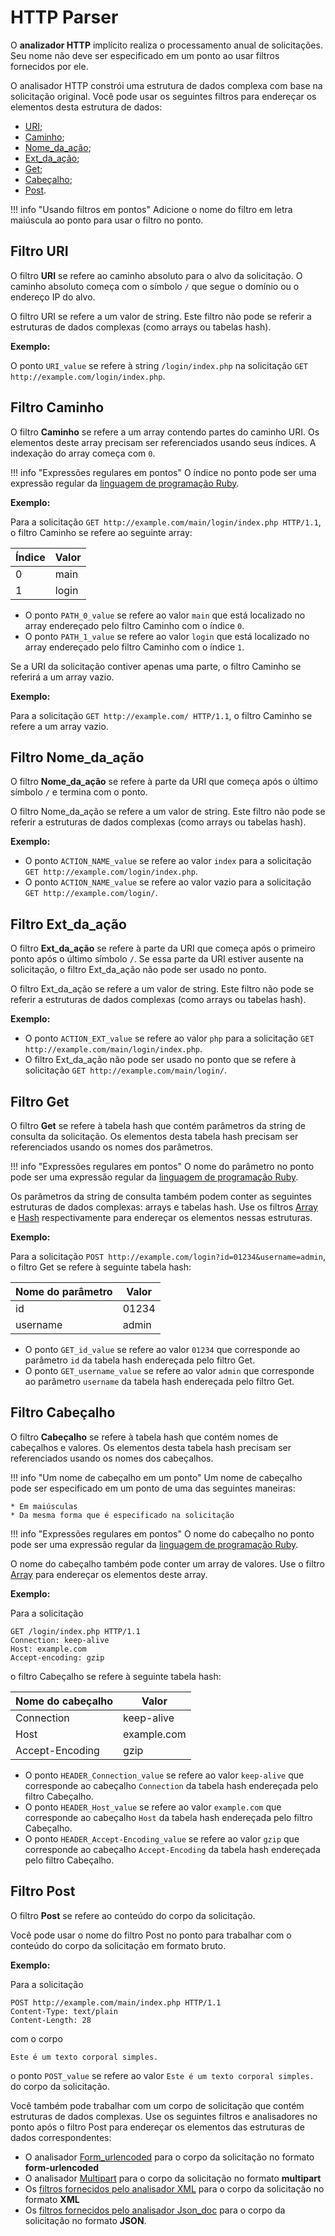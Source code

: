[link-ruby]:                http://ruby-doc.org/core-2.6.1/doc/regexp_rdoc.html
[link-formurlencoded]:      form-urlencoded.md
[link-multipart]:           multipart.md
[link-xml]:                 xml.md
[link-json]:                json.md

[link-get-array]:           array.md#the-example-of-using-the-get-filter-with-the-array-filter
[link-get-hash]:            hash.md#the-example-of-using-the-get-filter-and-the-hash-filter
[link-header-array]:        array.md#the-example-of-using-the-header-filter-with-the-array-filter

[anchor1]:      #uri-filter
[anchor2]:      #path-filter
[anchor3]:      #action_name-filter
[anchor4]:      #action_ext-filter
[anchor5]:      #get-filter
[anchor6]:      #header-filter
[anchor7]:      #post-filter

# HTTP Parser

O **analizador HTTP** implícito realiza o processamento anual de solicitações. Seu nome não deve ser especificado em um ponto ao usar filtros fornecidos por ele.

O analisador HTTP constrói uma estrutura de dados complexa com base na solicitação original. Você pode usar os seguintes filtros para endereçar os elementos desta estrutura de dados:

* [URI][anchor1];
* [Caminho][anchor2];
* [Nome_da_ação][anchor3];
* [Ext_da_ação][anchor4];
* [Get][anchor5];
* [Cabeçalho][anchor6];
* [Post][anchor7].

!!! info "Usando filtros em pontos"
    Adicione o nome do filtro em letra maiúscula ao ponto para usar o filtro no ponto.

## Filtro URI

O filtro **URI** se refere ao caminho absoluto para o alvo da solicitação. O caminho absoluto começa com o símbolo `/` que segue o domínio ou o endereço IP do alvo.

O filtro URI se refere a um valor de string. Este filtro não pode se referir a estruturas de dados complexas (como arrays ou tabelas hash).

**Exemplo:** 

O ponto `URI_value` se refere à string `/login/index.php` na solicitação `GET http://example.com/login/index.php`.

## Filtro Caminho

O filtro **Caminho** se refere a um array contendo partes do caminho URI. Os elementos deste array precisam ser referenciados usando seus índices. A indexação do array começa com `0`.

!!! info "Expressões regulares em pontos"
    O índice no ponto pode ser uma expressão regular da [linguagem de programação Ruby][link-ruby].

**Exemplo:** 

Para a solicitação `GET http://example.com/main/login/index.php HTTP/1.1`, o filtro Caminho se refere ao seguinte array:

| Índice  | Valor    |
|--------|----------|
| 0      | main     |
| 1      | login    |

* O ponto `PATH_0_value` se refere ao valor `main` que está localizado no array endereçado pelo filtro Caminho com o índice `0`.
* O ponto `PATH_1_value` se refere ao valor `login` que está localizado no array endereçado pelo filtro Caminho com o índice `1`.

Se a URI da solicitação contiver apenas uma parte, o filtro Caminho se referirá a um array vazio.

**Exemplo:**

Para a solicitação `GET http://example.com/ HTTP/1.1`, o filtro Caminho se refere a um array vazio.

## Filtro Nome_da_ação

O filtro **Nome_da_ação** se refere à parte da URI que começa após o último símbolo `/` e termina com o ponto.

O filtro Nome_da_ação se refere a um valor de string. Este filtro não pode se referir a estruturas de dados complexas (como arrays ou tabelas hash).


**Exemplo:** 
* O ponto `ACTION_NAME_value` se refere ao valor `index` para a solicitação `GET http://example.com/login/index.php`.
* O ponto `ACTION_NAME_value` se refere ao valor vazio para a solicitação `GET http://example.com/login/`.

## Filtro Ext_da_ação

O filtro **Ext_da_ação** se refere à parte da URI que começa após o primeiro ponto após o último símbolo `/`. Se essa parte da URI estiver ausente na solicitação, o filtro Ext_da_ação não pode ser usado no ponto.

O filtro Ext_da_ação se refere a um valor de string. Este filtro não pode se referir a estruturas de dados complexas (como arrays ou tabelas hash).

**Exemplo:** 

* O ponto `ACTION_EXT_value` se refere ao valor `php` para a solicitação `GET http://example.com/main/login/index.php`.
* O filtro Ext_da_ação não pode ser usado no ponto que se refere à solicitação `GET http://example.com/main/login/`.

## Filtro Get

O filtro **Get** se refere à tabela hash que contém parâmetros da string de consulta da solicitação. Os elementos desta tabela hash precisam ser referenciados usando os nomes dos parâmetros.

!!! info "Expressões regulares em pontos"
    O nome do parâmetro no ponto pode ser uma expressão regular da [linguagem de programação Ruby][link-ruby].

Os parâmetros da string de consulta também podem conter as seguintes estruturas de dados complexas: arrays e tabelas hash. Use os filtros [Array][link-get-array] e [Hash][link-get-hash] respectivamente para endereçar os elementos nessas estruturas.

**Exemplo:** 

Para a solicitação `POST http://example.com/login?id=01234&username=admin`, o filtro Get se refere à seguinte tabela hash:

| Nome do parâmetro | Valor |
|----------------|-------|
| id             | 01234 |
| username       | admin |

* O ponto `GET_id_value` se refere ao valor `01234` que corresponde ao parâmetro `id` da tabela hash endereçada pelo filtro Get.
* O ponto `GET_username_value` se refere ao valor `admin` que corresponde ao parâmetro `username` da tabela hash endereçada pelo filtro Get.

## Filtro Cabeçalho

O filtro **Cabeçalho** se refere à tabela hash que contém nomes de cabeçalhos e valores. Os elementos desta tabela hash precisam ser referenciados usando os nomes dos cabeçalhos.

!!! info "Um nome de cabeçalho em um ponto"
    Um nome de cabeçalho pode ser especificado em um ponto de uma das seguintes maneiras:

    * Em maiúsculas
    * Da mesma forma que é especificado na solicitação

!!! info "Expressões regulares em pontos"
    O nome do cabeçalho no ponto pode ser uma expressão regular da [linguagem de programação Ruby][link-ruby].


O nome do cabeçalho também pode conter um array de valores. Use o filtro [Array][link-header-array] para endereçar os elementos deste array.

**Exemplo:** 

Para a solicitação

```
GET /login/index.php HTTP/1.1
Connection: keep-alive
Host: example.com
Accept-encoding: gzip
```

o filtro Cabeçalho se refere à seguinte tabela hash:

| Nome do cabeçalho | Valor       |
|-----------------|-------------|
| Connection      | keep-alive  |
| Host            | example.com |
| Accept-Encoding | gzip        |

* O ponto `HEADER_Connection_value` se refere ao valor `keep-alive` que corresponde ao cabeçalho `Connection` da tabela hash endereçada pelo filtro Cabeçalho.
* O ponto `HEADER_Host_value` se refere ao valor `example.com` que corresponde ao cabeçalho `Host` da tabela hash endereçada pelo filtro Cabeçalho.
* O ponto `HEADER_Accept-Encoding_value` se refere ao valor `gzip` que corresponde ao cabeçalho `Accept-Encoding` da tabela hash endereçada pelo filtro Cabeçalho.

## Filtro Post

O filtro **Post** se refere ao conteúdo do corpo da solicitação.

Você pode usar o nome do filtro Post no ponto para trabalhar com o conteúdo do corpo da solicitação em formato bruto.

**Exemplo:** 

Para a solicitação

```
POST http://example.com/main/index.php HTTP/1.1
Content-Type: text/plain
Content-Length: 28
```

com o corpo

```
Este é um texto corporal simples.
```

o ponto `POST_value` se refere ao valor `Este é um texto corporal simples.` do corpo da solicitação.

Você também pode trabalhar com um corpo de solicitação que contém estruturas de dados complexas. Use os seguintes filtros e analisadores no ponto após o filtro Post para endereçar os elementos das estruturas de dados correspondentes: 
* O analisador [Form_urlencoded][link-formurlencoded] para o corpo da solicitação no formato **form-urlencoded**
* O analisador [Multipart][link-multipart] para o corpo da solicitação no formato **multipart**
* Os [filtros fornecidos pelo analisador XML][link-xml] para o corpo da solicitação no formato **XML**
* Os [filtros fornecidos pelo analisador Json_doc][link-json] para o corpo da solicitação no formato **JSON**.